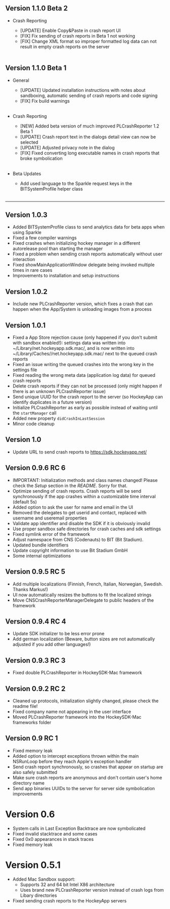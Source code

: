 ## Version 1.1.0 Beta 2

- Crash Reporting

    - [UPDATE] Enable Copy&Paste in crash report UI
    - [FIX] Fix sending of crash reports in Beta 1 not working
    - [FIX] Change XML format so improper formatted log data can not result in empty crash reports on the server
	<br /><br/>


## Version 1.1.0 Beta 1

- General

    - [UPDATE] Updated installation instructions with notes about sandboxing, automatic sending of crash reports and code signing
    - [FIX] Fix build warnings
	<br /><br/>

- Crash Reporting

    - [NEW] Added beta version of much improved PLCrashReporter 1.2 Beta 1
    - [UPDATE] Crash report text in the dialogs detail view can now be selected
    - [UPDATE] Adjusted privacy note in the dialog
    - [FIX] Fixed converting long executable names in crash reports that broke symbolication
	<br /><br/>
    
- Beta Updates

    - Add used language to the Sparkle request keys in the BITSystemProfile helper class
	<br /><br/>


---

## Version 1.0.3

- Added BITSystemProfile class to send analytics data for beta apps when using Sparkle
- Fixed a few compiler warnings
- Fixed crashes when initializing hockey manager in a different autorelease pool than starting the manager
- Fixed a problem when sending crash reports automatically without user interaction
- Fixed showMainApplicationWindow delegate being invoked multiple times in rare cases
- Improvements to installation and setup instructions

## Version 1.0.2

- Include new PLCrashReporter version, which fixes a crash that can happen when the App/System is unloading images from a process

## Version 1.0.1

- Fixed a App Store rejection cause (only happened if you don't submit with sandbox enabled!): settings data was written into ~/Library/net.hockeyapp.sdk.mac/, and is now written into ~/Library/Caches/<app bundle identifier>/net.hockeyapp.sdk.mac/ next to the queued crash reports
- Fixed an issue writing the queued crashes into the wrong key in the settings file
- Fixed reading the wrong meta data (application log data) for queued crash reports
- Delete crash reports if they can not be processed (only might happen if there is an unknown PLCrashReporter issue)
- Send unique UUID for the crash report to the server (so HockeyApp can identify duplicates in a future version)
- Initialize PLCrashReporter as early as possible instead of waiting until the `startManager` call
- Added new property `didCrashInLastSession`
- Minor code cleanup

## Version 1.0

- Update URL to send crash reports to https://sdk.hockeyapp.net/

## Version 0.9.6 RC 6

- IMPORTANT: Initialization methods and class names changed! Please check the *Setup* section in the *README*. Sorry for that.
- Optimize sending of crash reports. Crash reports will be send synchronously if the app crashes within a customizable time interval (default 5s)
- Added option to ask the user for name and email in the UI
- Removed the delegates to get userid and contact, replaced with username and useremail properties
- Validate app identifier and disable the SDK if it is obviously invalid
- Use proper sandbox safe directories for crash caches and sdk settings
- Fixed symlink error of the framework
- Adjust namespace from CNS (Codenauts) to BIT (Bit Stadium).
- Updated bundle identifiers
- Update copyright information to use Bit Stadium GmbH
- Some internal optimizations

## Version 0.9.5 RC 5

- Add multiple localizations (Finnish, French, Italian, Norwegian, Swedish. Thanks Markus!)
- UI now automatically resizes the buttons to fit the localized strings
- Move CNSCrashReporterManagerDelegate to public headers of the framework

## Version 0.9.4 RC 4

- Update SDK initializer to be less error prone
- Add german localization (Beware, button sizes are not automatically adjusted if you add other languages!)

## Version 0.9.3 RC 3

- Fixed double PLCrashReporter in HockeySDK-Mac framework

## Version 0.9.2 RC 2

- Cleaned up protocols, initialization slightly changed, please check the readme file!
- Fixed company name not appearing in the user interface
- Moved PLCrashReporter framework into the HockeySDK-Mac frameworks folder

## Version 0.9 RC 1

- Fixed memory leak
- Added option to intercept exceptions thrown within the main NSRunLoop before they reach Apple's exception handler
- Send crash report synchronously, so crashes that appear on startup are also safely submitted
- Make sure crash reports are anonymous and don't contain user's home directory name
- Send app binaries UUIDs to the server for server side symbolication improvements

# Version 0.6

- System calls in Last Exception Backtrace are now symbolicated
- Fixed invalid stacktrace and some cases
- Fixed 0x0 appearances in stack traces
- Fixed memory leak

# Version 0.5.1

- Added Mac Sandbox support:
  - Supports 32 and 64 bit Intel X86 architecture
  - Uses brand new PLCrashReporter version instead of crash logs from Libary directories
- Fixed sending crash reports to the HockeyApp servers

